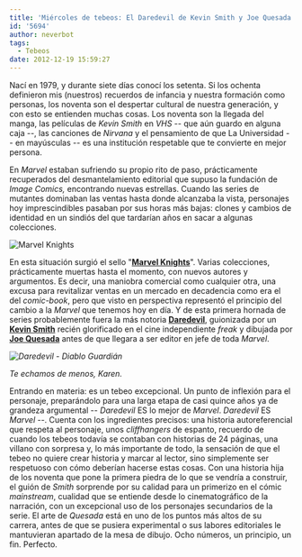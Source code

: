 ```yaml
---
title: 'Miércoles de tebeos: El Daredevil de Kevin Smith y Joe Quesada'
id: '5694'
author: neverbot
tags:
  - Tebeos
date: 2012-12-19 15:59:27
---
```


Nací en 1979, y durante siete días conocí los setenta. Si los ochenta definieron mis (nuestros) recuerdos de infancia y nuestra formación como personas, los noventa son el despertar cultural de nuestra generación, y con esto se entienden muchas cosas. Los noventa son la llegada del manga, las películas de _Kevin Smith_ en _VHS_ -- que aún guardo en alguna caja --, las canciones de _Nirvana_ y el pensamiento de que La Universidad -- en mayúsculas -- es una institución respetable que te convierte en mejor persona.

En _Marvel_ estaban sufriendo su propio rito de paso, prácticamente recuperados del desmantelamiento editorial que supuso la fundación de _Image Comics,_ encontrando nuevas estrellas. Cuando las series de mutantes dominaban las ventas hasta donde alcanzaba la vista, personajes hoy imprescindibles pasaban por sus horas más bajas: clones y cambios de identidad en un sindiós del que tardarían años en sacar a algunas colecciones.

![Marvel Knights](./marvel_knights.jpg)

En esta situación surgió el sello "[**Marvel Knights**](http://en.wikipedia.org/wiki/Marvel_Knights)". Varias colecciones, prácticamente muertas hasta el momento, con nuevos autores y argumentos. Es decir, una maniobra comercial como cualquier otra, una excusa para revitalizar ventas en un mercado en decadencia como era el del _comic-book_, pero que visto en perspectiva representó el principio del cambio a la _Marvel_ que tenemos hoy en día. Y de esta primera hornada de series probablemente fuera la más notoria [**Daredevil**](http://en.wikipedia.org/wiki/Daredevil_(Marvel_Comics)), guionizada por un [**Kevin Smith**](http://en.wikipedia.org/wiki/Kevin_smith) recién glorificado en el cine independiente _freak_ y dibujada por [**Joe Quesada**](http://en.wikipedia.org/wiki/Joe_Quesada) antes de que llegara a ser editor en jefe de toda _Marvel_.

_![Daredevil - Diablo Guardián](./Daredevil_devil_guardian_karen_page.jpg)_

_Te echamos de menos, Karen._

Entrando en materia: es un tebeo excepcional. Un punto de inflexión para el personaje, preparándolo para una larga etapa de casi quince años ya de grandeza argumental -- _Daredevil_ ES lo mejor de _Marvel_. _Daredevil_ ES _Marvel_ --. Cuenta con los ingredientes precisos: una historia autoreferencial que respeta al personaje, unos _cliffhangers_ de espanto, recuerdo de cuando los tebeos todavía se contaban con historias de 24 páginas, una villano con sorpresa y, lo más importante de todo, la sensación de que el tebeo no quiere crear historia y marcar al lector, sino simplemente ser respetuoso con cómo deberían hacerse estas cosas. Con una historia hija de los noventa que pone la primera piedra de lo que se vendría a construir, el guión de _Smith_ sorprende por su calidad para un primerizo en el cómic _mainstream_, cualidad que se entiende desde lo cinematográfico de la narración, con un excepcional uso de los personajes secundarios de la serie. El arte de _Quesada_ está en uno de los puntos más altos de su carrera, antes de que se pusiera experimental o sus labores editoriales le mantuvieran apartado de la mesa de dibujo. Ocho números, un principio, un fin. Perfecto.